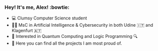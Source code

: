 ### Hey! It's me, Alex! :bowtie: ###

- :computer: Clumsy Computer Science student
- 🧑‍🎓 MsC in Artificial Intelligence & Cybersecurity in both Udine 🇮🇹 and Klagenfurt 🇦🇹
- :mag_right: Interested in Quantum Computing and Logic Programming :mag:
- 🔭 Here you can find all the projects I am most proud of.
<!---
Alex-Dell1/Alex-Dell1 is a ✨ special ✨ repository because its `README.md` (this file) appears on your GitHub profile.
You can click the Preview link to take a look at your changes.
--->
